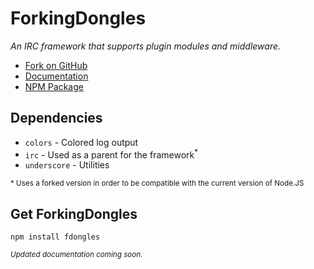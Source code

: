 # ForkingDongles
*An IRC framework that supports plugin modules and middleware.*

* [Fork on GitHub](http://github.com/Circlepuller/ForkingDongles)
* [Documentation](http://circlepuller.github.io/ForkingDongles/)
* [NPM Package](https://npmjs.org/package/fdongles)

## Dependencies
* `colors` - Colored log output
* `irc` - Used as a parent for the framework<sup>*</sup>
* `underscore` - Utilities

<sup>* Uses a forked version in order to be compatible with the current version of Node.JS</sup>

## Get ForkingDongles
```
npm install fdongles
```

<sup>*Updated documentation coming soon.*</sup>
